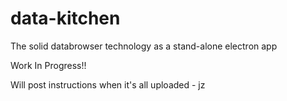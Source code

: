 # data-kitchen
The solid databrowser technology as a stand-alone electron app

Work In Progress!!

Will post instructions when it's all uploaded - jz
